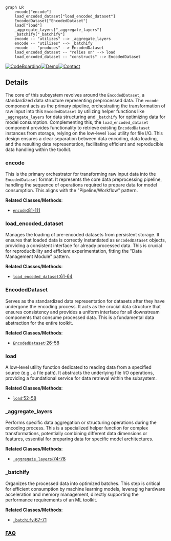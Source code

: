 ```mermaid
graph LR
    encode["encode"]
    load_encoded_dataset["load_encoded_dataset"]
    EncodedDataset["EncodedDataset"]
    load["load"]
    _aggregate_layers["_aggregate_layers"]
    _batchify["_batchify"]
    encode -- "utilizes" --> _aggregate_layers
    encode -- "utilizes" --> _batchify
    encode -- "produces" --> EncodedDataset
    load_encoded_dataset -- "relies on" --> load
    load_encoded_dataset -- "constructs" --> EncodedDataset
```

[![CodeBoarding](https://img.shields.io/badge/Generated%20by-CodeBoarding-9cf?style=flat-square)](https://github.com/CodeBoarding/GeneratedOnBoardings)[![Demo](https://img.shields.io/badge/Try%20our-Demo-blue?style=flat-square)](https://www.codeboarding.org/demo)[![Contact](https://img.shields.io/badge/Contact%20us%20-%20contact@codeboarding.org-lightgrey?style=flat-square)](mailto:contact@codeboarding.org)

## Details

The core of this subsystem revolves around the `EncodedDataset`, a standardized data structure representing preprocessed data. The `encode` component acts as the primary pipeline, orchestrating the transformation of raw input into this `EncodedDataset` by utilizing helper functions like `_aggregate_layers` for data structuring and `_batchify` for optimizing data for model consumption. Complementing this, the `load_encoded_dataset` component provides functionality to retrieve existing `EncodedDataset` instances from storage, relying on the low-level `load` utility for file I/O. This design ensures a clear separation between data encoding, data loading, and the resulting data representation, facilitating efficient and reproducible data handling within the toolkit.

### encode
This is the primary orchestrator for transforming raw input data into the `EncodedDataset` format. It represents the core data preprocessing pipeline, handling the sequence of operations required to prepare data for model consumption. This aligns with the "Pipeline/Workflow" pattern.


**Related Classes/Methods**:

- <a href="https://github.com/facebookresearch/LAMA/blob/main/lama/build_encoded_dataset.py#L81-L111" target="_blank" rel="noopener noreferrer">`encode`:81-111</a>


### load_encoded_dataset
Manages the loading of pre-encoded datasets from persistent storage. It ensures that loaded data is correctly instantiated as `EncodedDataset` objects, providing a consistent interface for already processed data. This is crucial for reproducibility and efficient experimentation, fitting the "Data Management Module" pattern.


**Related Classes/Methods**:

- <a href="https://github.com/facebookresearch/LAMA/blob/main/lama/build_encoded_dataset.py#L61-L64" target="_blank" rel="noopener noreferrer">`load_encoded_dataset`:61-64</a>


### EncodedDataset
Serves as the standardized data representation for datasets after they have undergone the encoding process. It acts as the crucial data structure that ensures consistency and provides a uniform interface for all downstream components that consume processed data. This is a fundamental data abstraction for the entire toolkit.


**Related Classes/Methods**:

- <a href="https://github.com/facebookresearch/LAMA/blob/main/lama/build_encoded_dataset.py#L26-L58" target="_blank" rel="noopener noreferrer">`EncodedDataset`:26-58</a>


### load
A low-level utility function dedicated to reading data from a specified source (e.g., a file path). It abstracts the underlying file I/O operations, providing a foundational service for data retrieval within the subsystem.


**Related Classes/Methods**:

- <a href="https://github.com/facebookresearch/LAMA/blob/main/lama/build_encoded_dataset.py#L52-L58" target="_blank" rel="noopener noreferrer">`load`:52-58</a>


### _aggregate_layers
Performs specific data aggregation or structuring operations during the encoding process. This is a specialized helper function for complex transformations, potentially combining different data dimensions or features, essential for preparing data for specific model architectures.


**Related Classes/Methods**:

- <a href="https://github.com/facebookresearch/LAMA/blob/main/lama/build_encoded_dataset.py#L74-L78" target="_blank" rel="noopener noreferrer">`_aggregate_layers`:74-78</a>


### _batchify
Organizes the processed data into optimized batches. This step is critical for efficient consumption by machine learning models, leveraging hardware acceleration and memory management, directly supporting the performance requirements of an ML toolkit.


**Related Classes/Methods**:

- <a href="https://github.com/facebookresearch/LAMA/blob/main/lama/build_encoded_dataset.py#L67-L71" target="_blank" rel="noopener noreferrer">`_batchify`:67-71</a>




### [FAQ](https://github.com/CodeBoarding/GeneratedOnBoardings/tree/main?tab=readme-ov-file#faq)